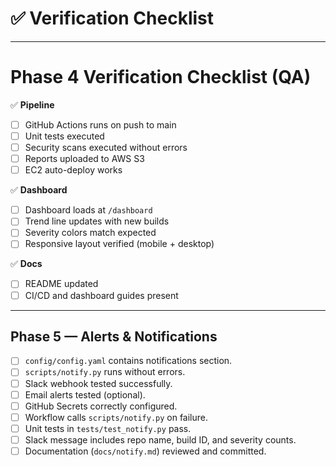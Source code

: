 # ✅ Verification Checklist
---

# Phase 4 Verification Checklist (QA)

✅ **Pipeline**
- [ ] GitHub Actions runs on push to main
- [ ] Unit tests executed
- [ ] Security scans executed without errors
- [ ] Reports uploaded to AWS S3
- [ ] EC2 auto-deploy works

✅ **Dashboard**
- [ ] Dashboard loads at `/dashboard`
- [ ] Trend line updates with new builds
- [ ] Severity colors match expected
- [ ] Responsive layout verified (mobile + desktop)

✅ **Docs**
- [ ] README updated
- [ ] CI/CD and dashboard guides present
---


## Phase 5 — Alerts & Notifications

- [ ] `config/config.yaml` contains notifications section.  
- [ ] `scripts/notify.py` runs without errors.  
- [ ] Slack webhook tested successfully.  
- [ ] Email alerts tested (optional).  
- [ ] GitHub Secrets correctly configured.  
- [ ] Workflow calls `scripts/notify.py` on failure.  
- [ ] Unit tests in `tests/test_notify.py` pass.  
- [ ] Slack message includes repo name, build ID, and severity counts.  
- [ ] Documentation (`docs/notify.md`) reviewed and committed.

